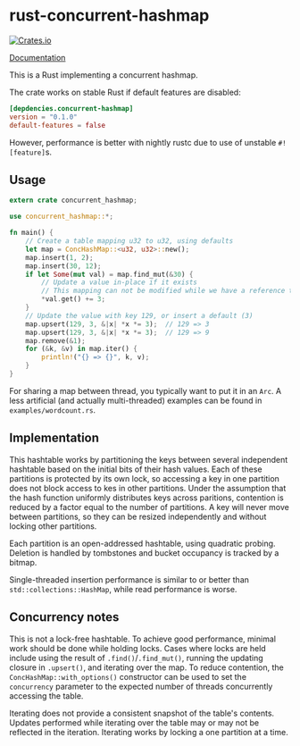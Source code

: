 # rust-concurrent-hashmap

[![Crates.io](https://img.shields.io/crates/v/concurrent-hashmap.svg)](https://crates.io/crates/concurrent-hashmap)

[Documentation](https://veddan.github.io/rustdoc/concurrent-hashmap/concurrent_hashmap/index.html)

This is a Rust implementing a concurrent hashmap.

The crate works on stable Rust if default features are disabled:
```toml
[depdencies.concurrent-hashmap]
version = "0.1.0"
default-features = false
```
However, performance is better with nightly rustc due to use of unstable `#![feature]`s.

## Usage
```rust
extern crate concurrent_hashmap;

use concurrent_hashmap::*;

fn main() {
    // Create a table mapping u32 to u32, using defaults
    let map = ConcHashMap::<u32, u32>::new();
    map.insert(1, 2);
    map.insert(30, 12);
    if let Some(mut val) = map.find_mut(&30) {
        // Update a value in-place if it exists
        // This mapping can not be modified while we have a reference to it
        *val.get() += 3;
    }
    // Update the value with key 129, or insert a default (3)
    map.upsert(129, 3, &|x| *x *= 3);  // 129 => 3
    map.upsert(129, 3, &|x| *x *= 3);  // 129 => 9
    map.remove(&1);
    for (&k, &v) in map.iter() {
        println!("{} => {}", k, v);
    }
}
```

For sharing a map between thread, you typically want to put it in an `Arc`.
A less artificial (and actually multi-threaded) examples can be found in `examples/wordcount.rs`.

## Implementation
This hashtable works by partitioning the keys between several independent hashtable based on
 the initial bits of their hash values.
Each of these partitions is protected by its own lock, so accessing a key in one partition
 does not block access to kes in other partitions.
Under the assumption that the hash function uniformly distributes keys across paritions,
 contention is reduced by a factor equal to the number of partitions.
A key will never move between partitions, so they can be resized independently and without
 locking other partitions.

Each partition is an open-addressed hashtable, using quadratic probing.
Deletion is handled by tombstones and bucket occupancy is tracked by a bitmap.

Single-threaded insertion performance is similar to or better than `std::collections::HashMap`,
 while read performance is worse.

## Concurrency notes
This is not a lock-free hashtable.
To achieve good performance, minimal work should be done while holding locks.
Cases where locks are held include using the result of `.find()`/`.find_mut()`,
 running the updating closure in `.upsert()`, and iterating over the map.
To reduce contention, the `ConcHashMap::with_options()` constructor can be used
 to set the `concurrency` parameter to the expected number of threads concurrently
 accessing the table.

Iterating does not provide a consistent snapshot of the table's contents.
Updates performed while iterating over the table may or may not be reflected in the iteration.
Iterating works by locking a one partition at a time.

